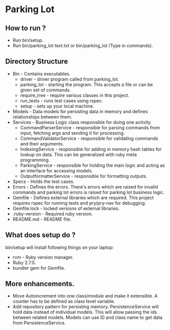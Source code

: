 # Parking Lot

## How to run ?

- Run bin/setup.
- Run bin/parking_lot text.txt or bin/parking_lot (Type in commands).

## Directory Structure

- Bin - Contains executables.
    * driver - driver program called from parking_lot.
    * parking_lot - starting the program. This accepts a file or can be given set of commands.
    * require_tree - require various classes in this project.
    * run_tests - runs test cases using rspec.
    * setup - sets up your local machine.
- Models - Data models for persisting data in memory and defines relationships between them.
- Services - Business Logic class responsible for doing one activity.
    * CommandParserService - responsible for parsing commands from input, fetching args and sending it for processing.
    * CommandValidatorService - responsible for validating commands and their arguments.
    * IndexingService - responsible for adding in memory hash tables for lookup on data. This can be generalized with ruby meta programming.
    * ParkingService - responsible for holding the main logic and acting as an interface for accessing models.
    * OutputformatterService - responsible for formatting outputs.
- Specs - Holds the test cases.
- Errors - Defines the errors. There's errors which are raised for invalid commands and parking lot errors is raised for parking lot business logic.
- Gemfile - Defines external libraries which are required. This project requires rspec for running tests and pry/pry-nav for debugging.
- Gemfile.lock - locked versions of external libraries.
- .ruby-version - Required ruby version.
- README.md - README file.

## What does setup do ?

bin/setup will install following things on your laptop:

- rvm - Ruby version manager.
- Ruby 2.7.0.
- bundler gem for Gemfile.

## More enhancements.

- Move Autoincrement into one class/module and make it extensible. A counter has to be defined as class level variable.
- Add repository pattern for persisting memory. PersistenceService will hold data instead of individual models. 
This will allow passing the ids between related models. Models can use ID and class name to get data from PersistenceService.
 

